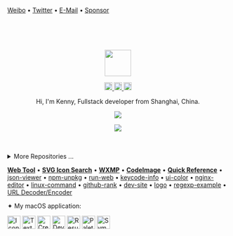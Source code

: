 [Weibo](http://weibo.com/pc175) • [Twitter](https://twitter.com/jaywcjlove) • [E-Mail](mailto:wowohoo@qq.com) • [Sponsor](https://jaywcjlove.github.io/#/sponsor)

<div align="center">
  <br>
  <br>
  <br>
  <br>
  <a href="https://wangchujiang.com/">
    <img width="60" height="60" src="https://avatars0.githubusercontent.com/u/1680273?s=460&u=4471b74deb9973096418a93960c664c5ea3bd159&v=4" />
  </a>
  <br>
  <p>
    <a href="http://weibo.com/pc175">
      <img width="18" height="18" src="https://raw.githubusercontent.com/jaywcjlove/jaywcjlove/master/imgs/weibo.svg?sanitize=true" />
    </a>
    <a href="https://twitter.com/jaywcjlove">
      <img width="18" height="18" src="https://raw.githubusercontent.com/jaywcjlove/jaywcjlove/master/imgs/twitter.svg?sanitize=true" />
    </a>
    <a href="mailto:kennyiseeyou@gmail.com">
      <img width="18" height="18" src="https://raw.githubusercontent.com/jaywcjlove/jaywcjlove/master/imgs/mail.svg?sanitize=true" />
    </a>
  </p>
  <p>Hi, I'm Kenny, Fullstack developer from Shanghai, China.</p>
  <p>
    <a href="https://wangchujiang.com/">
      <img src="https://github-readme-stats-one-mu-82.vercel.app/api?username=jaywcjlove&show_icons=true&icon_color=805AD5&text_color=718096&bg_color=ffffff&hide_title=true&hide_border=true&hide=contribs,issues" />
    </a>
  </p>
  
  <p>
    <a href="https://wangchujiang.com/">
      <img src="https://github-profile-trophy.vercel.app/?username=jaywcjlove&theme=flat&title=Stars,Followers,Commit,MultiLanguage&margin-w=5&row=1&column=4" />
    </a>
  </p>
  
  <br>
  <br>
</div>

<details>
<summary>More Repositories ...</summary>

<!--repos-start-->


**Handbook** | **Homepage** | **Stars** | **Last Commit** | **Downloads** | **Version** 
:--- | --- | :--- | :--- | :--- | :--- 
[awesome-mac](https://github.com/jaywcjlove/awesome-mac) | [`#homepage`](https://git.io/macx) | [![GitHub stars](https://img.shields.io/github/stars/jaywcjlove/awesome-mac?style=flat)](https://github.com/jaywcjlove/awesome-mac/stargazers) | [![GitHub last commit](https://img.shields.io/github/last-commit/jaywcjlove/awesome-mac?style=flat&label=last)](https://github.com/jaywcjlove/awesome-mac/commits) | [![NPM Downloads](https://badgen.net/npm/dw/awesome-mac?label=npm&color=dd4e4c)](https://www.npmjs.com/package/awesome-mac) | [![npm version](https://img.shields.io/npm/v/awesome-mac.svg?label=&logo=npm)](https://www.npmjs.com/package/awesome-mac)
[reference](https://github.com/jaywcjlove/reference) | [`#homepage`](https://jaywcjlove.github.io/reference) | [![GitHub stars](https://img.shields.io/github/stars/jaywcjlove/reference?style=flat)](https://github.com/jaywcjlove/reference/stargazers) | [![GitHub last commit](https://img.shields.io/github/last-commit/jaywcjlove/reference?style=flat&label=last)](https://github.com/jaywcjlove/reference/commits) |   | ![GitHub package version](https://img.shields.io/github/v/tag/jaywcjlove/reference?style=flat&label=&labelColor=555&logo=github)
[handbook](https://github.com/jaywcjlove/handbook) | [`#homepage`](https://jaywcjlove.github.io/handbook) | [![GitHub stars](https://img.shields.io/github/stars/jaywcjlove/handbook?style=flat)](https://github.com/jaywcjlove/handbook/stargazers) | [![GitHub last commit](https://img.shields.io/github/last-commit/jaywcjlove/handbook?style=flat&label=last)](https://github.com/jaywcjlove/handbook/commits) |   | ![GitHub package version](https://img.shields.io/github/v/tag/jaywcjlove/handbook?style=flat&label=&labelColor=555&logo=github)
[mysql-tutorial](https://github.com/jaywcjlove/mysql-tutorial) | [`#homepage`](https://jaywcjlove.github.io/mysql-tutorial) | [![GitHub stars](https://img.shields.io/github/stars/jaywcjlove/mysql-tutorial?style=flat)](https://github.com/jaywcjlove/mysql-tutorial/stargazers) | [![GitHub last commit](https://img.shields.io/github/last-commit/jaywcjlove/mysql-tutorial?style=flat&label=last)](https://github.com/jaywcjlove/mysql-tutorial/commits) |   | ![GitHub package version](https://img.shields.io/github/v/tag/jaywcjlove/mysql-tutorial?style=flat&label=&labelColor=555&logo=github)
[awesome-uikit](https://github.com/jaywcjlove/awesome-uikit) | [`#homepage`](https://jaywcjlove.github.io/awesome-uikit) | [![GitHub stars](https://img.shields.io/github/stars/jaywcjlove/awesome-uikit?style=flat)](https://github.com/jaywcjlove/awesome-uikit/stargazers) | [![GitHub last commit](https://img.shields.io/github/last-commit/jaywcjlove/awesome-uikit?style=flat&label=last)](https://github.com/jaywcjlove/awesome-uikit/commits) |   | ![GitHub package version](https://img.shields.io/github/v/tag/jaywcjlove/awesome-uikit?style=flat&label=&labelColor=555&logo=github)
[nginx-tutorial](https://github.com/jaywcjlove/nginx-tutorial) | [`#homepage`](https://jaywcjlove.github.io/nginx-tutorial) | [![GitHub stars](https://img.shields.io/github/stars/jaywcjlove/nginx-tutorial?style=flat)](https://github.com/jaywcjlove/nginx-tutorial/stargazers) | [![GitHub last commit](https://img.shields.io/github/last-commit/jaywcjlove/nginx-tutorial?style=flat&label=last)](https://github.com/jaywcjlove/nginx-tutorial/commits) |   | ![GitHub package version](https://img.shields.io/github/v/tag/jaywcjlove/nginx-tutorial?style=flat&label=&labelColor=555&logo=github)
[docker-tutorial](https://github.com/jaywcjlove/docker-tutorial) | [`#homepage`](https://jaywcjlove.github.io/docker-tutorial) | [![GitHub stars](https://img.shields.io/github/stars/jaywcjlove/docker-tutorial?style=flat)](https://github.com/jaywcjlove/docker-tutorial/stargazers) | [![GitHub last commit](https://img.shields.io/github/last-commit/jaywcjlove/docker-tutorial?style=flat&label=last)](https://github.com/jaywcjlove/docker-tutorial/commits) |   | ![GitHub package version](https://img.shields.io/github/v/tag/jaywcjlove/docker-tutorial?style=flat&label=&labelColor=555&logo=github)
[golang-tutorial](https://github.com/jaywcjlove/golang-tutorial) | [`#homepage`](https://jaywcjlove.github.io/golang-tutorial) | [![GitHub stars](https://img.shields.io/github/stars/jaywcjlove/golang-tutorial?style=flat)](https://github.com/jaywcjlove/golang-tutorial/stargazers) | [![GitHub last commit](https://img.shields.io/github/last-commit/jaywcjlove/golang-tutorial?style=flat&label=last)](https://github.com/jaywcjlove/golang-tutorial/commits) |   | ![GitHub package version](https://img.shields.io/github/v/tag/jaywcjlove/golang-tutorial?style=flat&label=&labelColor=555&logo=github)
[shell-tutorial](https://github.com/jaywcjlove/shell-tutorial) | [`#homepage`](https://jaywcjlove.github.io/shell-tutorial) | [![GitHub stars](https://img.shields.io/github/stars/jaywcjlove/shell-tutorial?style=flat)](https://github.com/jaywcjlove/shell-tutorial/stargazers) | [![GitHub last commit](https://img.shields.io/github/last-commit/jaywcjlove/shell-tutorial?style=flat&label=last)](https://github.com/jaywcjlove/shell-tutorial/commits) |   | ![GitHub package version](https://img.shields.io/github/v/tag/jaywcjlove/shell-tutorial?style=flat&label=&labelColor=555&logo=github)
[git-tips](https://github.com/jaywcjlove/git-tips) | [`#homepage`](https://jaywcjlove.github.io/git-tips) | [![GitHub stars](https://img.shields.io/github/stars/jaywcjlove/git-tips?style=flat)](https://github.com/jaywcjlove/git-tips/stargazers) | [![GitHub last commit](https://img.shields.io/github/last-commit/jaywcjlove/git-tips?style=flat&label=last)](https://github.com/jaywcjlove/git-tips/commits) |   | ![GitHub package version](https://img.shields.io/github/v/tag/jaywcjlove/git-tips?style=flat&label=&labelColor=555&logo=github)
[regexp-example](https://github.com/jaywcjlove/regexp-example) | [`#homepage`](https://jaywcjlove.github.io/regexp-example) | [![GitHub stars](https://img.shields.io/github/stars/jaywcjlove/regexp-example?style=flat)](https://github.com/jaywcjlove/regexp-example/stargazers) | [![GitHub last commit](https://img.shields.io/github/last-commit/jaywcjlove/regexp-example?style=flat&label=last)](https://github.com/jaywcjlove/regexp-example/commits) |   | ![GitHub package version](https://img.shields.io/github/v/tag/jaywcjlove/regexp-example?style=flat&label=&labelColor=555&logo=github)
[swiftui-example](https://github.com/jaywcjlove/swiftui-example) | [`#homepage`](https://jaywcjlove.github.io/swiftui-example) | [![GitHub stars](https://img.shields.io/github/stars/jaywcjlove/swiftui-example?style=flat)](https://github.com/jaywcjlove/swiftui-example/stargazers) | [![GitHub last commit](https://img.shields.io/github/last-commit/jaywcjlove/swiftui-example?style=flat&label=last)](https://github.com/jaywcjlove/swiftui-example/commits) |   | ![GitHub package version](https://img.shields.io/github/v/tag/jaywcjlove/swiftui-example?style=flat&label=&labelColor=555&logo=github)
[package.json](https://github.com/jaywcjlove/package.json) | [`#homepage`](https://jaywcjlove.github.io/package.json) |    |    |   | 
[swift-tutorial](https://github.com/jaywcjlove/swift-tutorial) | [`#homepage`](https://jaywcjlove.github.io/swift-tutorial) | [![GitHub stars](https://img.shields.io/github/stars/jaywcjlove/swift-tutorial?style=flat)](https://github.com/jaywcjlove/swift-tutorial/stargazers) | [![GitHub last commit](https://img.shields.io/github/last-commit/jaywcjlove/swift-tutorial?style=flat&label=last)](https://github.com/jaywcjlove/swift-tutorial/commits) |   | ![GitHub package version](https://img.shields.io/github/v/tag/jaywcjlove/swift-tutorial?style=flat&label=&labelColor=555&logo=github)
[c-tutorial](https://github.com/jaywcjlove/c-tutorial) | [`#homepage`](https://jaywcjlove.github.io/c-tutorial) | [![GitHub stars](https://img.shields.io/github/stars/jaywcjlove/c-tutorial?style=flat)](https://github.com/jaywcjlove/c-tutorial/stargazers) | [![GitHub last commit](https://img.shields.io/github/last-commit/jaywcjlove/c-tutorial?style=flat&label=last)](https://github.com/jaywcjlove/c-tutorial/commits) |   | ![GitHub package version](https://img.shields.io/github/v/tag/jaywcjlove/c-tutorial?style=flat&label=&labelColor=555&logo=github)
[github-actions](https://github.com/jaywcjlove/github-actions) | [`#homepage`](https://jaywcjlove.github.io/github-actions) | [![GitHub stars](https://img.shields.io/github/stars/jaywcjlove/github-actions?style=flat)](https://github.com/jaywcjlove/github-actions/stargazers) | [![GitHub last commit](https://img.shields.io/github/last-commit/jaywcjlove/github-actions?style=flat&label=last)](https://github.com/jaywcjlove/github-actions/commits) |   | ![GitHub package version](https://img.shields.io/github/v/tag/jaywcjlove/github-actions?style=flat&label=&labelColor=555&logo=github)
[react-native](https://github.com/jaywcjlove/react-native) | [`#homepage`](https://jaywcjlove.github.io/react-native) | [![GitHub stars](https://img.shields.io/github/stars/jaywcjlove/react-native?style=flat)](https://github.com/jaywcjlove/react-native/stargazers) | [![GitHub last commit](https://img.shields.io/github/last-commit/jaywcjlove/react-native?style=flat&label=last)](https://github.com/jaywcjlove/react-native/commits) |   | ![GitHub package version](https://img.shields.io/github/v/tag/jaywcjlove/react-native?style=flat&label=&labelColor=555&logo=github)
[html-tutorial](https://github.com/jaywcjlove/html-tutorial) | [`#homepage`](https://jaywcjlove.github.io/html-tutorial) | [![GitHub stars](https://img.shields.io/github/stars/jaywcjlove/html-tutorial?style=flat)](https://github.com/jaywcjlove/html-tutorial/stargazers) | [![GitHub last commit](https://img.shields.io/github/last-commit/jaywcjlove/html-tutorial?style=flat&label=last)](https://github.com/jaywcjlove/html-tutorial/commits) |   | ![GitHub package version](https://img.shields.io/github/v/tag/jaywcjlove/html-tutorial?style=flat&label=&labelColor=555&logo=github)
[react-components-awesome](https://github.com/jaywcjlove/react-components-awesome) | [`#homepage`](https://jaywcjlove.github.io/react-components-awesome) | [![GitHub stars](https://img.shields.io/github/stars/jaywcjlove/react-components-awesome?style=flat)](https://github.com/jaywcjlove/react-components-awesome/stargazers) | [![GitHub last commit](https://img.shields.io/github/last-commit/jaywcjlove/react-components-awesome?style=flat&label=last)](https://github.com/jaywcjlove/react-components-awesome/commits) |   | 
[awesome-chatgpt](https://github.com/jaywcjlove/awesome-chatgpt) | [`#homepage`](https://jaywcjlove.github.io/awesome-chatgpt) | [![GitHub stars](https://img.shields.io/github/stars/jaywcjlove/awesome-chatgpt?style=flat)](https://github.com/jaywcjlove/awesome-chatgpt/stargazers) | [![GitHub last commit](https://img.shields.io/github/last-commit/jaywcjlove/awesome-chatgpt?style=flat&label=last)](https://github.com/jaywcjlove/awesome-chatgpt/commits) |   | 
**Github Actions** | **Homepage** | **Stars** | **Last Commit** | **Downloads** | **Version** 
[changelog-generator](https://github.com/jaywcjlove/changelog-generator) | [`#homepage`](https://jaywcjlove.github.io/changelog-generator/) | [![GitHub stars](https://img.shields.io/github/stars/jaywcjlove/changelog-generator?style=flat)](https://github.com/jaywcjlove/changelog-generator/stargazers) | [![GitHub last commit](https://img.shields.io/github/last-commit/jaywcjlove/changelog-generator?style=flat&label=last)](https://github.com/jaywcjlove/changelog-generator/commits) |   | ![GitHub package version](https://img.shields.io/github/v/tag/jaywcjlove/changelog-generator?style=flat&label=&labelColor=555&logo=github)
[github-action-contributors](https://github.com/jaywcjlove/github-action-contributors) | [`#homepage`](https://jaywcjlove.github.io/github-action-contributors) | [![GitHub stars](https://img.shields.io/github/stars/jaywcjlove/github-action-contributors?style=flat)](https://github.com/jaywcjlove/github-action-contributors/stargazers) | [![GitHub last commit](https://img.shields.io/github/last-commit/jaywcjlove/github-action-contributors?style=flat&label=last)](https://github.com/jaywcjlove/github-action-contributors/commits) |   | ![GitHub package version](https://img.shields.io/github/v/tag/jaywcjlove/github-action-contributors?style=flat&label=&labelColor=555&logo=github)
[github-action-package](https://github.com/jaywcjlove/github-action-package) | [`#homepage`](https://jaywcjlove.github.io/github-action-package) | [![GitHub stars](https://img.shields.io/github/stars/jaywcjlove/github-action-package?style=flat)](https://github.com/jaywcjlove/github-action-package/stargazers) | [![GitHub last commit](https://img.shields.io/github/last-commit/jaywcjlove/github-action-package?style=flat&label=last)](https://github.com/jaywcjlove/github-action-package/commits) |   | ![GitHub package version](https://img.shields.io/github/v/tag/jaywcjlove/github-action-package?style=flat&label=&labelColor=555&logo=github)
[generated-badges](https://github.com/jaywcjlove/generated-badges) | [`#homepage`](https://jaywcjlove.github.io/generated-badges) | [![GitHub stars](https://img.shields.io/github/stars/jaywcjlove/generated-badges?style=flat)](https://github.com/jaywcjlove/generated-badges/stargazers) | [![GitHub last commit](https://img.shields.io/github/last-commit/jaywcjlove/generated-badges?style=flat&label=last)](https://github.com/jaywcjlove/generated-badges/commits) | [![NPM Downloads](https://badgen.net/npm/dw/generated-badges?label=npm&color=dd4e4c)](https://www.npmjs.com/package/generated-badges) | [![npm version](https://img.shields.io/npm/v/generated-badges.svg?label=&logo=npm)](https://www.npmjs.com/package/generated-badges)
[markdown-to-html-cli](https://github.com/jaywcjlove/markdown-to-html-cli) | [`#homepage`](https://jaywcjlove.github.io/markdown-to-html-cli) | [![GitHub stars](https://img.shields.io/github/stars/jaywcjlove/markdown-to-html-cli?style=flat)](https://github.com/jaywcjlove/markdown-to-html-cli/stargazers) | [![GitHub last commit](https://img.shields.io/github/last-commit/jaywcjlove/markdown-to-html-cli?style=flat&label=last)](https://github.com/jaywcjlove/markdown-to-html-cli/commits) | [![NPM Downloads](https://badgen.net/npm/dw/markdown-to-html-cli?label=npm&color=dd4e4c)](https://www.npmjs.com/package/markdown-to-html-cli) | [![npm version](https://img.shields.io/npm/v/markdown-to-html-cli.svg?label=&logo=npm)](https://www.npmjs.com/package/markdown-to-html-cli)
[create-tag-action](https://github.com/jaywcjlove/create-tag-action) | [`#homepage`](https://jaywcjlove.github.io/create-tag-action/) | [![GitHub stars](https://img.shields.io/github/stars/jaywcjlove/create-tag-action?style=flat)](https://github.com/jaywcjlove/create-tag-action/stargazers) | [![GitHub last commit](https://img.shields.io/github/last-commit/jaywcjlove/create-tag-action?style=flat&label=last)](https://github.com/jaywcjlove/create-tag-action/commits) |   | ![GitHub package version](https://img.shields.io/github/v/tag/jaywcjlove/create-tag-action?style=flat&label=&labelColor=555&logo=github)
[github-action-modify-file-content](https://github.com/jaywcjlove/github-action-modify-file-content) | [`#homepage`](https://jaywcjlove.github.io/github-action-modify-file-content) | [![GitHub stars](https://img.shields.io/github/stars/jaywcjlove/github-action-modify-file-content?style=flat)](https://github.com/jaywcjlove/github-action-modify-file-content/stargazers) | [![GitHub last commit](https://img.shields.io/github/last-commit/jaywcjlove/github-action-modify-file-content?style=flat&label=last)](https://github.com/jaywcjlove/github-action-modify-file-content/commits) |   | ![GitHub package version](https://img.shields.io/github/v/tag/jaywcjlove/github-action-modify-file-content?style=flat&label=&labelColor=555&logo=github)
[github-action-read-file](https://github.com/jaywcjlove/github-action-read-file) | - | [![GitHub stars](https://img.shields.io/github/stars/jaywcjlove/github-action-read-file?style=flat)](https://github.com/jaywcjlove/github-action-read-file/stargazers) | [![GitHub last commit](https://img.shields.io/github/last-commit/jaywcjlove/github-action-read-file?style=flat&label=last)](https://github.com/jaywcjlove/github-action-read-file/commits) |   | ![GitHub package version](https://img.shields.io/github/v/tag/jaywcjlove/github-action-read-file?style=flat&label=&labelColor=555&logo=github)
[action-ejs](https://github.com/jaywcjlove/action-ejs) | [`#homepage`](https://jaywcjlove.github.io/action-ejs) | [![GitHub stars](https://img.shields.io/github/stars/jaywcjlove/action-ejs?style=flat)](https://github.com/jaywcjlove/action-ejs/stargazers) | [![GitHub last commit](https://img.shields.io/github/last-commit/jaywcjlove/action-ejs?style=flat&label=last)](https://github.com/jaywcjlove/action-ejs/commits) |   | ![GitHub package version](https://img.shields.io/github/v/tag/jaywcjlove/action-ejs?style=flat&label=&labelColor=555&logo=github)
**Rehype Plugins** | **Homepage** | **Stars** | **Last Commit** | **Downloads** | **Version** 
[rehype-attr](https://github.com/jaywcjlove/rehype-attr) | [`#homepage`](https://jaywcjlove.github.io/rehype-attr) | [![GitHub stars](https://img.shields.io/github/stars/jaywcjlove/rehype-attr?style=flat)](https://github.com/jaywcjlove/rehype-attr/stargazers) | [![GitHub last commit](https://img.shields.io/github/last-commit/jaywcjlove/rehype-attr?style=flat&label=last)](https://github.com/jaywcjlove/rehype-attr/commits) | [![NPM Downloads](https://badgen.net/npm/dw/rehype-attr?label=npm&color=dd4e4c)](https://www.npmjs.com/package/rehype-attr) | [![npm version](https://img.shields.io/npm/v/rehype-attr.svg?label=&logo=npm)](https://www.npmjs.com/package/rehype-attr)
[rehype-rewrite](https://github.com/jaywcjlove/rehype-rewrite) | [`#homepage`](https://jaywcjlove.github.io/rehype-rewrite) | [![GitHub stars](https://img.shields.io/github/stars/jaywcjlove/rehype-rewrite?style=flat)](https://github.com/jaywcjlove/rehype-rewrite/stargazers) | [![GitHub last commit](https://img.shields.io/github/last-commit/jaywcjlove/rehype-rewrite?style=flat&label=last)](https://github.com/jaywcjlove/rehype-rewrite/commits) | [![NPM Downloads](https://badgen.net/npm/dw/rehype-rewrite?label=npm&color=dd4e4c)](https://www.npmjs.com/package/rehype-rewrite) | [![npm version](https://img.shields.io/npm/v/rehype-rewrite.svg?label=&logo=npm)](https://www.npmjs.com/package/rehype-rewrite)
[rehype-video](https://github.com/jaywcjlove/rehype-video) | [`#homepage`](https://jaywcjlove.github.io/rehype-video) | [![GitHub stars](https://img.shields.io/github/stars/jaywcjlove/rehype-video?style=flat)](https://github.com/jaywcjlove/rehype-video/stargazers) | [![GitHub last commit](https://img.shields.io/github/last-commit/jaywcjlove/rehype-video?style=flat&label=last)](https://github.com/jaywcjlove/rehype-video/commits) | [![NPM Downloads](https://badgen.net/npm/dw/rehype-video?label=npm&color=dd4e4c)](https://www.npmjs.com/package/rehype-video) | [![npm version](https://img.shields.io/npm/v/rehype-video.svg?label=&logo=npm)](https://www.npmjs.com/package/rehype-video)
[rehype-ignore](https://github.com/jaywcjlove/rehype-ignore) | [`#homepage`](https://jaywcjlove.github.io/rehype-ignore) | [![GitHub stars](https://img.shields.io/github/stars/jaywcjlove/rehype-ignore?style=flat)](https://github.com/jaywcjlove/rehype-ignore/stargazers) | [![GitHub last commit](https://img.shields.io/github/last-commit/jaywcjlove/rehype-ignore?style=flat&label=last)](https://github.com/jaywcjlove/rehype-ignore/commits) | [![NPM Downloads](https://badgen.net/npm/dw/rehype-ignore?label=npm&color=dd4e4c)](https://www.npmjs.com/package/rehype-ignore) | [![npm version](https://img.shields.io/npm/v/rehype-ignore.svg?label=&logo=npm)](https://www.npmjs.com/package/rehype-ignore)
**Other Project** | **Homepage** | **Stars** | **Last Commit** | **Downloads** | **Version** 
[linux-command](https://github.com/jaywcjlove/linux-command) | [`#homepage`](https://jaywcjlove.github.io/linux-command) | [![GitHub stars](https://img.shields.io/github/stars/jaywcjlove/linux-command?style=flat)](https://github.com/jaywcjlove/linux-command/stargazers) | [![GitHub last commit](https://img.shields.io/github/last-commit/jaywcjlove/linux-command?style=flat&label=last)](https://github.com/jaywcjlove/linux-command/commits) | [![NPM Downloads](https://badgen.net/npm/dw/linux-command?label=npm&color=dd4e4c)](https://www.npmjs.com/package/linux-command) | [![npm version](https://img.shields.io/npm/v/linux-command.svg?label=&logo=npm)](https://www.npmjs.com/package/linux-command)
[hotkeys-js](https://github.com/jaywcjlove/hotkeys-js) | [`#homepage`](https://jaywcjlove.github.io/hotkeys-js) | [![GitHub stars](https://img.shields.io/github/stars/jaywcjlove/hotkeys-js?style=flat)](https://github.com/jaywcjlove/hotkeys-js/stargazers) | [![GitHub last commit](https://img.shields.io/github/last-commit/jaywcjlove/hotkeys-js?style=flat&label=last)](https://github.com/jaywcjlove/hotkeys-js/commits) | [![NPM Downloads](https://badgen.net/npm/dw/hotkeys-js?label=npm&color=dd4e4c)](https://www.npmjs.com/package/hotkeys-js) | [![npm version](https://img.shields.io/npm/v/hotkeys-js.svg?label=&logo=npm)](https://www.npmjs.com/package/hotkeys-js)
[github-rank](https://github.com/jaywcjlove/github-rank) | [`#homepage`](http://jaywcjlove.github.io/github-rank) | [![GitHub stars](https://img.shields.io/github/stars/jaywcjlove/github-rank?style=flat)](https://github.com/jaywcjlove/github-rank/stargazers) | [![GitHub last commit](https://img.shields.io/github/last-commit/jaywcjlove/github-rank?style=flat&label=last)](https://github.com/jaywcjlove/github-rank/commits) | [![NPM Downloads](https://badgen.net/npm/dw/@wcj/github-rank?label=npm&color=dd4e4c)](https://www.npmjs.com/package/@wcj/github-rank) | [![npm version](https://img.shields.io/npm/v/@wcj/github-rank.svg?label=&logo=npm)](https://www.npmjs.com/package/@wcj/github-rank)
[iNotify](https://github.com/jaywcjlove/iNotify) | [`#homepage`](https://git.io/iNotify) | [![GitHub stars](https://img.shields.io/github/stars/jaywcjlove/iNotify?style=flat)](https://github.com/jaywcjlove/iNotify/stargazers) | [![GitHub last commit](https://img.shields.io/github/last-commit/jaywcjlove/iNotify?style=flat&label=last)](https://github.com/jaywcjlove/iNotify/commits) | [![NPM Downloads](https://badgen.net/npm/dw/@wcjiang/notify?label=npm&color=dd4e4c)](https://www.npmjs.com/package/@wcjiang/notify) | [![npm version](https://img.shields.io/npm/v/@wcjiang/notify.svg?label=&logo=npm)](https://www.npmjs.com/package/@wcjiang/notify)
[oscnews](https://github.com/jaywcjlove/oscnews) | [`#homepage`](https://chrome.google.com/webstore/detail/oscnews/iheapfheanfjcemgneblljhaebonakbg) | [![GitHub stars](https://img.shields.io/github/stars/jaywcjlove/oscnews?style=flat)](https://github.com/jaywcjlove/oscnews/stargazers) | [![GitHub last commit](https://img.shields.io/github/last-commit/jaywcjlove/oscnews?style=flat&label=last)](https://github.com/jaywcjlove/oscnews/commits) |   | ![GitHub package version](https://img.shields.io/github/v/tag/jaywcjlove/oscnews?style=flat&label=&labelColor=555&logo=github)
[vim-web](https://github.com/jaywcjlove/vim-web) | [`#homepage`](https://jaywcjlove.github.io/vim-web) | [![GitHub stars](https://img.shields.io/github/stars/jaywcjlove/vim-web?style=flat)](https://github.com/jaywcjlove/vim-web/stargazers) | [![GitHub last commit](https://img.shields.io/github/last-commit/jaywcjlove/vim-web?style=flat&label=last)](https://github.com/jaywcjlove/vim-web/commits) |   | ![GitHub package version](https://img.shields.io/github/v/tag/jaywcjlove/vim-web?style=flat&label=&labelColor=555&logo=github)
[validator.js](https://github.com/jaywcjlove/validator.js) | [`#homepage`](https://git.io/validatorjs) | [![GitHub stars](https://img.shields.io/github/stars/jaywcjlove/validator.js?style=flat)](https://github.com/jaywcjlove/validator.js/stargazers) | [![GitHub last commit](https://img.shields.io/github/last-commit/jaywcjlove/validator.js?style=flat&label=last)](https://github.com/jaywcjlove/validator.js/commits) | [![NPM Downloads](https://badgen.net/npm/dw/validator.tool?label=npm&color=dd4e4c)](https://www.npmjs.com/package/validator.tool) | [![npm version](https://img.shields.io/npm/v/validator.tool.svg?label=&logo=npm)](https://www.npmjs.com/package/validator.tool)
[mocker-api](https://github.com/jaywcjlove/mocker-api) | [`#homepage`](https://jaywcjlove.github.io/mocker-api) | [![GitHub stars](https://img.shields.io/github/stars/jaywcjlove/mocker-api?style=flat)](https://github.com/jaywcjlove/mocker-api/stargazers) | [![GitHub last commit](https://img.shields.io/github/last-commit/jaywcjlove/mocker-api?style=flat&label=last)](https://github.com/jaywcjlove/mocker-api/commits) | [![NPM Downloads](https://badgen.net/npm/dw/mocker-api?label=npm&color=dd4e4c)](https://www.npmjs.com/package/mocker-api) | [![npm version](https://img.shields.io/npm/v/mocker-api.svg?label=&logo=npm)](https://www.npmjs.com/package/mocker-api)
[FED](https://github.com/jaywcjlove/FED) | [`#homepage`](http://jaywcjlove.github.io/FED) | [![GitHub stars](https://img.shields.io/github/stars/jaywcjlove/FED?style=flat)](https://github.com/jaywcjlove/FED/stargazers) | [![GitHub last commit](https://img.shields.io/github/last-commit/jaywcjlove/FED?style=flat&label=last)](https://github.com/jaywcjlove/FED/commits) | [![NPM Downloads](https://badgen.net/npm/dw/@wcj/fed?label=npm&color=dd4e4c)](https://www.npmjs.com/package/@wcj/fed) | [![npm version](https://img.shields.io/npm/v/@wcj/fed.svg?label=&logo=npm)](https://www.npmjs.com/package/@wcj/fed)
[svgtofont](https://github.com/jaywcjlove/svgtofont) | [`#homepage`](https://jaywcjlove.github.io/svgtofont) | [![GitHub stars](https://img.shields.io/github/stars/jaywcjlove/svgtofont?style=flat)](https://github.com/jaywcjlove/svgtofont/stargazers) | [![GitHub last commit](https://img.shields.io/github/last-commit/jaywcjlove/svgtofont?style=flat&label=last)](https://github.com/jaywcjlove/svgtofont/commits) | [![NPM Downloads](https://badgen.net/npm/dw/svgtofont?label=npm&color=dd4e4c)](https://www.npmjs.com/package/svgtofont) | [![npm version](https://img.shields.io/npm/v/svgtofont.svg?label=&logo=npm)](https://www.npmjs.com/package/svgtofont)
[store.js](https://github.com/jaywcjlove/store.js) | [`#homepage`](https://jaywcjlove.github.io/store.js) | [![GitHub stars](https://img.shields.io/github/stars/jaywcjlove/store.js?style=flat)](https://github.com/jaywcjlove/store.js/stargazers) | [![GitHub last commit](https://img.shields.io/github/last-commit/jaywcjlove/store.js?style=flat&label=last)](https://github.com/jaywcjlove/store.js/commits) | [![NPM Downloads](https://badgen.net/npm/dw/storejs?label=npm&color=dd4e4c)](https://www.npmjs.com/package/storejs) | [![npm version](https://img.shields.io/npm/v/storejs.svg?label=&logo=npm)](https://www.npmjs.com/package/storejs)
[react-hotkeys](https://github.com/jaywcjlove/react-hotkeys) | [`#homepage`](https://jaywcjlove.github.io/react-hotkeys/) | [![GitHub stars](https://img.shields.io/github/stars/jaywcjlove/react-hotkeys?style=flat)](https://github.com/jaywcjlove/react-hotkeys/stargazers) | [![GitHub last commit](https://img.shields.io/github/last-commit/jaywcjlove/react-hotkeys?style=flat&label=last)](https://github.com/jaywcjlove/react-hotkeys/commits) | [![NPM Downloads](https://badgen.net/npm/dw/react-hot-keys?label=npm&color=dd4e4c)](https://www.npmjs.com/package/react-hot-keys) | [![npm version](https://img.shields.io/npm/v/react-hot-keys.svg?label=&logo=npm)](https://www.npmjs.com/package/react-hot-keys)
[translater.js](https://github.com/jaywcjlove/translater.js) | [`#homepage`](https://git.io/translater.js) | [![GitHub stars](https://img.shields.io/github/stars/jaywcjlove/translater.js?style=flat)](https://github.com/jaywcjlove/translater.js/stargazers) | [![GitHub last commit](https://img.shields.io/github/last-commit/jaywcjlove/translater.js?style=flat&label=last)](https://github.com/jaywcjlove/translater.js/commits) | [![NPM Downloads](https://badgen.net/npm/dw/translater.js?label=npm&color=dd4e4c)](https://www.npmjs.com/package/translater.js) | [![npm version](https://img.shields.io/npm/v/translater.js.svg?label=&logo=npm)](https://www.npmjs.com/package/translater.js)
[react-monacoeditor](https://github.com/jaywcjlove/react-monacoeditor) | [`#homepage`](https://jaywcjlove.github.io/react-monacoeditor/) | [![GitHub stars](https://img.shields.io/github/stars/jaywcjlove/react-monacoeditor?style=flat)](https://github.com/jaywcjlove/react-monacoeditor/stargazers) | [![GitHub last commit](https://img.shields.io/github/last-commit/jaywcjlove/react-monacoeditor?style=flat&label=last)](https://github.com/jaywcjlove/react-monacoeditor/commits) | [![NPM Downloads](https://badgen.net/npm/dw/@uiw/react-monacoeditor?label=npm&color=dd4e4c)](https://www.npmjs.com/package/@uiw/react-monacoeditor) | [![npm version](https://img.shields.io/npm/v/@uiw/react-monacoeditor.svg?label=&logo=npm)](https://www.npmjs.com/package/@uiw/react-monacoeditor)
[idoc](https://github.com/jaywcjlove/idoc) | [`#homepage`](https://git.io/idoc) | [![GitHub stars](https://img.shields.io/github/stars/jaywcjlove/idoc?style=flat)](https://github.com/jaywcjlove/idoc/stargazers) | [![GitHub last commit](https://img.shields.io/github/last-commit/jaywcjlove/idoc?style=flat&label=last)](https://github.com/jaywcjlove/idoc/commits) | [![NPM Downloads](https://badgen.net/npm/dw/idoc?label=npm&color=dd4e4c)](https://www.npmjs.com/package/idoc) | [![npm version](https://img.shields.io/npm/v/idoc.svg?label=&logo=npm)](https://www.npmjs.com/package/idoc)
[sgo](https://github.com/jaywcjlove/sgo) | [`#homepage`](https://jaywcjlove.github.io/sgo) | [![GitHub stars](https://img.shields.io/github/stars/jaywcjlove/sgo?style=flat)](https://github.com/jaywcjlove/sgo/stargazers) | [![GitHub last commit](https://img.shields.io/github/last-commit/jaywcjlove/sgo?style=flat&label=last)](https://github.com/jaywcjlove/sgo/commits) | [![NPM Downloads](https://badgen.net/npm/dw/sgo?label=npm&color=dd4e4c)](https://www.npmjs.com/package/sgo) | [![npm version](https://img.shields.io/npm/v/sgo.svg?label=&logo=npm)](https://www.npmjs.com/package/sgo)
[amac](https://github.com/jaywcjlove/amac) | - | [![GitHub stars](https://img.shields.io/github/stars/jaywcjlove/amac?style=flat)](https://github.com/jaywcjlove/amac/stargazers) | [![GitHub last commit](https://img.shields.io/github/last-commit/jaywcjlove/amac?style=flat&label=last)](https://github.com/jaywcjlove/amac/commits) |   | ![GitHub package version](https://img.shields.io/github/v/tag/jaywcjlove/amac?style=flat&label=&labelColor=555&logo=github)
[cookie.js](https://github.com/jaywcjlove/cookie.js) | [`#homepage`](https://jaywcjlove.github.io/cookie.js) | [![GitHub stars](https://img.shields.io/github/stars/jaywcjlove/cookie.js?style=flat)](https://github.com/jaywcjlove/cookie.js/stargazers) | [![GitHub last commit](https://img.shields.io/github/last-commit/jaywcjlove/cookie.js?style=flat&label=last)](https://github.com/jaywcjlove/cookie.js/commits) | [![NPM Downloads](https://badgen.net/npm/dw/cookiejs?label=npm&color=dd4e4c)](https://www.npmjs.com/package/cookiejs) | [![npm version](https://img.shields.io/npm/v/cookiejs.svg?label=&logo=npm)](https://www.npmjs.com/package/cookiejs)
[rdoc](https://github.com/jaywcjlove/rdoc) | [`#homepage`](https://git.io/rdoc) | [![GitHub stars](https://img.shields.io/github/stars/jaywcjlove/rdoc?style=flat)](https://github.com/jaywcjlove/rdoc/stargazers) | [![GitHub last commit](https://img.shields.io/github/last-commit/jaywcjlove/rdoc?style=flat&label=last)](https://github.com/jaywcjlove/rdoc/commits) | [![NPM Downloads](https://badgen.net/npm/dw/rdoc?label=npm&color=dd4e4c)](https://www.npmjs.com/package/rdoc) | [![npm version](https://img.shields.io/npm/v/rdoc.svg?label=&logo=npm)](https://www.npmjs.com/package/rdoc)
[sb](https://github.com/jaywcjlove/sb) | [`#homepage`](https://jaywcjlove.github.io/sb) | [![GitHub stars](https://img.shields.io/github/stars/jaywcjlove/sb?style=flat)](https://github.com/jaywcjlove/sb/stargazers) | [![GitHub last commit](https://img.shields.io/github/last-commit/jaywcjlove/sb?style=flat&label=last)](https://github.com/jaywcjlove/sb/commits) |   | 
[onlinenetwork](https://github.com/jaywcjlove/onlinenetwork) | - | [![GitHub stars](https://img.shields.io/github/stars/jaywcjlove/onlinenetwork?style=flat)](https://github.com/jaywcjlove/onlinenetwork/stargazers) | [![GitHub last commit](https://img.shields.io/github/last-commit/jaywcjlove/onlinenetwork?style=flat&label=last)](https://github.com/jaywcjlove/onlinenetwork/commits) |   | ![GitHub package version](https://img.shields.io/github/v/tag/jaywcjlove/onlinenetwork?style=flat&label=&labelColor=555&logo=github)
[wxmp](https://github.com/jaywcjlove/wxmp) | [`#homepage`](https://jaywcjlove.github.io/wxmp) | [![GitHub stars](https://img.shields.io/github/stars/jaywcjlove/wxmp?style=flat)](https://github.com/jaywcjlove/wxmp/stargazers) | [![GitHub last commit](https://img.shields.io/github/last-commit/jaywcjlove/wxmp?style=flat&label=last)](https://github.com/jaywcjlove/wxmp/commits) |   | ![GitHub package version](https://img.shields.io/github/v/tag/jaywcjlove/wxmp?style=flat&label=&labelColor=555&logo=github)
[tsbb](https://github.com/jaywcjlove/tsbb) | [`#homepage`](http://jaywcjlove.github.io/tsbb) | [![GitHub stars](https://img.shields.io/github/stars/jaywcjlove/tsbb?style=flat)](https://github.com/jaywcjlove/tsbb/stargazers) | [![GitHub last commit](https://img.shields.io/github/last-commit/jaywcjlove/tsbb?style=flat&label=last)](https://github.com/jaywcjlove/tsbb/commits) | [![NPM Downloads](https://badgen.net/npm/dw/tsbb?label=npm&color=dd4e4c)](https://www.npmjs.com/package/tsbb) | [![npm version](https://img.shields.io/npm/v/tsbb.svg?label=&logo=npm)](https://www.npmjs.com/package/tsbb)
[magic-input](https://github.com/jaywcjlove/magic-input) | [`#homepage`](https://jaywcjlove.github.io/magic-input) | [![GitHub stars](https://img.shields.io/github/stars/jaywcjlove/magic-input?style=flat)](https://github.com/jaywcjlove/magic-input/stargazers) | [![GitHub last commit](https://img.shields.io/github/last-commit/jaywcjlove/magic-input?style=flat&label=last)](https://github.com/jaywcjlove/magic-input/commits) | [![NPM Downloads](https://badgen.net/npm/dw/magic-input?label=npm&color=dd4e4c)](https://www.npmjs.com/package/magic-input) | [![npm version](https://img.shields.io/npm/v/magic-input.svg?label=&logo=npm)](https://www.npmjs.com/package/magic-input)
[icongo](https://github.com/jaywcjlove/icongo) | [`#homepage`](https://icongo.github.io) | [![GitHub stars](https://img.shields.io/github/stars/jaywcjlove/icongo?style=flat)](https://github.com/jaywcjlove/icongo/stargazers) | [![GitHub last commit](https://img.shields.io/github/last-commit/jaywcjlove/icongo?style=flat&label=last)](https://github.com/jaywcjlove/icongo/commits) | [![NPM Downloads](https://badgen.net/npm/dw/icongo?label=npm&color=dd4e4c)](https://www.npmjs.com/package/icongo) | [![npm version](https://img.shields.io/npm/v/icongo.svg?label=&logo=npm)](https://www.npmjs.com/package/icongo)
[tools](https://github.com/jaywcjlove/tools) | [`#homepage`](https://jaywcjlove.github.io/tools) | [![GitHub stars](https://img.shields.io/github/stars/jaywcjlove/tools?style=flat)](https://github.com/jaywcjlove/tools/stargazers) | [![GitHub last commit](https://img.shields.io/github/last-commit/jaywcjlove/tools?style=flat&label=last)](https://github.com/jaywcjlove/tools/commits) |   | ![GitHub package version](https://img.shields.io/github/v/tag/jaywcjlove/tools?style=flat&label=&labelColor=555&logo=github)
[colors-cli](https://github.com/jaywcjlove/colors-cli) | [`#homepage`](https://jaywcjlove.github.io/colors-cli) | [![GitHub stars](https://img.shields.io/github/stars/jaywcjlove/colors-cli?style=flat)](https://github.com/jaywcjlove/colors-cli/stargazers) | [![GitHub last commit](https://img.shields.io/github/last-commit/jaywcjlove/colors-cli?style=flat&label=last)](https://github.com/jaywcjlove/colors-cli/commits) |   | ![GitHub package version](https://img.shields.io/github/v/tag/jaywcjlove/colors-cli?style=flat&label=&labelColor=555&logo=github)
[wcj](https://github.com/jaywcjlove/wcj) | [`#homepage`](http://jaywcjlove.github.io/wcj) | [![GitHub stars](https://img.shields.io/github/stars/jaywcjlove/wcj?style=flat)](https://github.com/jaywcjlove/wcj/stargazers) | [![GitHub last commit](https://img.shields.io/github/last-commit/jaywcjlove/wcj?style=flat&label=last)](https://github.com/jaywcjlove/wcj/commits) | [![NPM Downloads](https://badgen.net/npm/dw/wcj?label=npm&color=dd4e4c)](https://www.npmjs.com/package/wcj) | [![npm version](https://img.shields.io/npm/v/wcj.svg?label=&logo=npm)](https://www.npmjs.com/package/wcj)
[dev-site](https://github.com/jaywcjlove/dev-site) | [`#homepage`](https://jaywcjlove.github.io/dev-site) | [![GitHub stars](https://img.shields.io/github/stars/jaywcjlove/dev-site?style=flat)](https://github.com/jaywcjlove/dev-site/stargazers) | [![GitHub last commit](https://img.shields.io/github/last-commit/jaywcjlove/dev-site?style=flat&label=last)](https://github.com/jaywcjlove/dev-site/commits) | [![NPM Downloads](https://badgen.net/npm/dw/dev-site?label=npm&color=dd4e4c)](https://www.npmjs.com/package/dev-site) | [![npm version](https://img.shields.io/npm/v/dev-site.svg?label=&logo=npm)](https://www.npmjs.com/package/dev-site)
[loading-cli](https://github.com/jaywcjlove/loading-cli) | [`#homepage`](https://jaywcjlove.github.io/loading-cli) | [![GitHub stars](https://img.shields.io/github/stars/jaywcjlove/loading-cli?style=flat)](https://github.com/jaywcjlove/loading-cli/stargazers) | [![GitHub last commit](https://img.shields.io/github/last-commit/jaywcjlove/loading-cli?style=flat&label=last)](https://github.com/jaywcjlove/loading-cli/commits) | [![NPM Downloads](https://badgen.net/npm/dw/loading-cli?label=npm&color=dd4e4c)](https://www.npmjs.com/package/loading-cli) | [![npm version](https://img.shields.io/npm/v/loading-cli.svg?label=&logo=npm)](https://www.npmjs.com/package/loading-cli)
[date.js](https://github.com/jaywcjlove/date.js) | [`#homepage`](https://jaywcjlove.github.io/date.js/) | [![GitHub stars](https://img.shields.io/github/stars/jaywcjlove/date.js?style=flat)](https://github.com/jaywcjlove/date.js/stargazers) | [![GitHub last commit](https://img.shields.io/github/last-commit/jaywcjlove/date.js?style=flat&label=last)](https://github.com/jaywcjlove/date.js/commits) | [![NPM Downloads](https://badgen.net/npm/dw/@wcj/date?label=npm&color=dd4e4c)](https://www.npmjs.com/package/@wcj/date) | [![npm version](https://img.shields.io/npm/v/@wcj/date.svg?label=&logo=npm)](https://www.npmjs.com/package/@wcj/date)
[swiftui-markdown](https://github.com/jaywcjlove/swiftui-markdown) | [`#homepage`](https://jaywcjlove.github.io/swiftui-markdown) | [![GitHub stars](https://img.shields.io/github/stars/jaywcjlove/swiftui-markdown?style=flat)](https://github.com/jaywcjlove/swiftui-markdown/stargazers) | [![GitHub last commit](https://img.shields.io/github/last-commit/jaywcjlove/swiftui-markdown?style=flat&label=last)](https://github.com/jaywcjlove/swiftui-markdown/commits) |   | ![GitHub package version](https://img.shields.io/github/v/tag/jaywcjlove/swiftui-markdown?style=flat&label=&labelColor=555&logo=github)
[websocket](https://github.com/jaywcjlove/websocket) | - | [![GitHub stars](https://img.shields.io/github/stars/jaywcjlove/websocket?style=flat)](https://github.com/jaywcjlove/websocket/stargazers) | [![GitHub last commit](https://img.shields.io/github/last-commit/jaywcjlove/websocket?style=flat&label=last)](https://github.com/jaywcjlove/websocket/commits) | [![NPM Downloads](https://badgen.net/npm/dw/websocketjs?label=npm&color=dd4e4c)](https://www.npmjs.com/package/websocketjs) | [![npm version](https://img.shields.io/npm/v/websocketjs.svg?label=&logo=npm)](https://www.npmjs.com/package/websocketjs)
[stylus-px2rem](https://github.com/jaywcjlove/stylus-px2rem) | - | [![GitHub stars](https://img.shields.io/github/stars/jaywcjlove/stylus-px2rem?style=flat)](https://github.com/jaywcjlove/stylus-px2rem/stargazers) | [![GitHub last commit](https://img.shields.io/github/last-commit/jaywcjlove/stylus-px2rem?style=flat&label=last)](https://github.com/jaywcjlove/stylus-px2rem/commits) | [![NPM Downloads](https://badgen.net/npm/dw/stylus-px2rem?label=npm&color=dd4e4c)](https://www.npmjs.com/package/stylus-px2rem) | [![npm version](https://img.shields.io/npm/v/stylus-px2rem.svg?label=&logo=npm)](https://www.npmjs.com/package/stylus-px2rem)
[markdown-to-html](https://github.com/jaywcjlove/markdown-to-html) | [`#homepage`](https://jaywcjlove.github.io/markdown-to-html) | [![GitHub stars](https://img.shields.io/github/stars/jaywcjlove/markdown-to-html?style=flat)](https://github.com/jaywcjlove/markdown-to-html/stargazers) | [![GitHub last commit](https://img.shields.io/github/last-commit/jaywcjlove/markdown-to-html?style=flat&label=last)](https://github.com/jaywcjlove/markdown-to-html/commits) | [![NPM Downloads](https://badgen.net/npm/dw/@wcj/markdown-to-html?label=npm&color=dd4e4c)](https://www.npmjs.com/package/@wcj/markdown-to-html) | [![npm version](https://img.shields.io/npm/v/@wcj/markdown-to-html.svg?label=&logo=npm)](https://www.npmjs.com/package/@wcj/markdown-to-html)
[rollup-demo](https://github.com/jaywcjlove/rollup-demo) | - | [![GitHub stars](https://img.shields.io/github/stars/jaywcjlove/rollup-demo?style=flat)](https://github.com/jaywcjlove/rollup-demo/stargazers) | [![GitHub last commit](https://img.shields.io/github/last-commit/jaywcjlove/rollup-demo?style=flat&label=last)](https://github.com/jaywcjlove/rollup-demo/commits) |   | ![GitHub package version](https://img.shields.io/github/v/tag/jaywcjlove/rollup-demo?style=flat&label=&labelColor=555&logo=github)
[jaywcjlove](https://github.com/jaywcjlove/jaywcjlove) | - | [![GitHub stars](https://img.shields.io/github/stars/jaywcjlove/jaywcjlove?style=flat)](https://github.com/jaywcjlove/jaywcjlove/stargazers) | [![GitHub last commit](https://img.shields.io/github/last-commit/jaywcjlove/jaywcjlove?style=flat&label=last)](https://github.com/jaywcjlove/jaywcjlove/commits) |   | 
[nginx-editor](https://github.com/jaywcjlove/nginx-editor) | [`#homepage`](https://jaywcjlove.github.io/nginx-editor) | [![GitHub stars](https://img.shields.io/github/stars/jaywcjlove/nginx-editor?style=flat)](https://github.com/jaywcjlove/nginx-editor/stargazers) | [![GitHub last commit](https://img.shields.io/github/last-commit/jaywcjlove/nginx-editor?style=flat&label=last)](https://github.com/jaywcjlove/nginx-editor/commits) | [![NPM Downloads](https://badgen.net/npm/dw/monaco-editor-nginx?label=npm&color=dd4e4c)](https://www.npmjs.com/package/monaco-editor-nginx) | [![npm version](https://img.shields.io/npm/v/monaco-editor-nginx.svg?label=&logo=npm)](https://www.npmjs.com/package/monaco-editor-nginx)
[console-emojis](https://github.com/jaywcjlove/console-emojis) | [`#homepage`](https://jaywcjlove.github.io/console-emojis/) | [![GitHub stars](https://img.shields.io/github/stars/jaywcjlove/console-emojis?style=flat)](https://github.com/jaywcjlove/console-emojis/stargazers) | [![GitHub last commit](https://img.shields.io/github/last-commit/jaywcjlove/console-emojis?style=flat&label=last)](https://github.com/jaywcjlove/console-emojis/commits) | [![NPM Downloads](https://badgen.net/npm/dw/console-emojis?label=npm&color=dd4e4c)](https://www.npmjs.com/package/console-emojis) | [![npm version](https://img.shields.io/npm/v/console-emojis.svg?label=&logo=npm)](https://www.npmjs.com/package/console-emojis)
[jaywcjlove.github.io](https://github.com/jaywcjlove/jaywcjlove.github.io) | [`#homepage`](https://wangchujiang.com) | [![GitHub stars](https://img.shields.io/github/stars/jaywcjlove/jaywcjlove.github.io?style=flat)](https://github.com/jaywcjlove/jaywcjlove.github.io/stargazers) | [![GitHub last commit](https://img.shields.io/github/last-commit/jaywcjlove/jaywcjlove.github.io?style=flat&label=last)](https://github.com/jaywcjlove/jaywcjlove.github.io/commits) |   | 
[webpack-react-demo](https://github.com/jaywcjlove/webpack-react-demo) | - | [![GitHub stars](https://img.shields.io/github/stars/jaywcjlove/webpack-react-demo?style=flat)](https://github.com/jaywcjlove/webpack-react-demo/stargazers) | [![GitHub last commit](https://img.shields.io/github/last-commit/jaywcjlove/webpack-react-demo?style=flat&label=last)](https://github.com/jaywcjlove/webpack-react-demo/commits) |   | 
[AutoPrefixCSS](https://github.com/jaywcjlove/AutoPrefixCSS) | - | [![GitHub stars](https://img.shields.io/github/stars/jaywcjlove/AutoPrefixCSS?style=flat)](https://github.com/jaywcjlove/AutoPrefixCSS/stargazers) | [![GitHub last commit](https://img.shields.io/github/last-commit/jaywcjlove/AutoPrefixCSS?style=flat&label=last)](https://github.com/jaywcjlove/AutoPrefixCSS/commits) |   | ![GitHub package version](https://img.shields.io/github/v/tag/jaywcjlove/AutoPrefixCSS?style=flat&label=&labelColor=555&logo=github)
[html-to-markdown-cli](https://github.com/jaywcjlove/html-to-markdown-cli) | [`#homepage`](https://jaywcjlove.github.io/html-to-markdown-cli) | [![GitHub stars](https://img.shields.io/github/stars/jaywcjlove/html-to-markdown-cli?style=flat)](https://github.com/jaywcjlove/html-to-markdown-cli/stargazers) | [![GitHub last commit](https://img.shields.io/github/last-commit/jaywcjlove/html-to-markdown-cli?style=flat&label=last)](https://github.com/jaywcjlove/html-to-markdown-cli/commits) | [![NPM Downloads](https://badgen.net/npm/dw/@wcj/html-to-markdown?label=npm&color=dd4e4c)](https://www.npmjs.com/package/@wcj/html-to-markdown) | [![npm version](https://img.shields.io/npm/v/@wcj/html-to-markdown.svg?label=&logo=npm)](https://www.npmjs.com/package/@wcj/html-to-markdown)
[parcel-plugin-markdown-string](https://github.com/jaywcjlove/parcel-plugin-markdown-string) | [`#homepage`](https://jaywcjlove.github.io/parcel-plugin-markdown-string) | [![GitHub stars](https://img.shields.io/github/stars/jaywcjlove/parcel-plugin-markdown-string?style=flat)](https://github.com/jaywcjlove/parcel-plugin-markdown-string/stargazers) | [![GitHub last commit](https://img.shields.io/github/last-commit/jaywcjlove/parcel-plugin-markdown-string?style=flat&label=last)](https://github.com/jaywcjlove/parcel-plugin-markdown-string/commits) | [![NPM Downloads](https://badgen.net/npm/dw/parcel-plugin-markdown-string?label=npm&color=dd4e4c)](https://www.npmjs.com/package/parcel-plugin-markdown-string) | [![npm version](https://img.shields.io/npm/v/parcel-plugin-markdown-string.svg?label=&logo=npm)](https://www.npmjs.com/package/parcel-plugin-markdown-string)
[webpack-plugin-manifest](https://github.com/jaywcjlove/webpack-plugin-manifest) | - | [![GitHub stars](https://img.shields.io/github/stars/jaywcjlove/webpack-plugin-manifest?style=flat)](https://github.com/jaywcjlove/webpack-plugin-manifest/stargazers) | [![GitHub last commit](https://img.shields.io/github/last-commit/jaywcjlove/webpack-plugin-manifest?style=flat&label=last)](https://github.com/jaywcjlove/webpack-plugin-manifest/commits) | [![NPM Downloads](https://badgen.net/npm/dw/webpack-manifest?label=npm&color=dd4e4c)](https://www.npmjs.com/package/webpack-manifest) | [![npm version](https://img.shields.io/npm/v/webpack-manifest.svg?label=&logo=npm)](https://www.npmjs.com/package/webpack-manifest)
[google](https://github.com/jaywcjlove/google) | [`#homepage`](https://jaywcjlove.github.io/google) | [![GitHub stars](https://img.shields.io/github/stars/jaywcjlove/google?style=flat)](https://github.com/jaywcjlove/google/stargazers) | [![GitHub last commit](https://img.shields.io/github/last-commit/jaywcjlove/google?style=flat&label=last)](https://github.com/jaywcjlove/google/commits) |   | ![GitHub package version](https://img.shields.io/github/v/tag/jaywcjlove/google?style=flat&label=&labelColor=555&logo=github)
[rust-cn-document-for-docker](https://github.com/jaywcjlove/rust-cn-document-for-docker) | [`#homepage`](https://jaywcjlove.github.io/rust-cn-document-for-docker) | [![GitHub stars](https://img.shields.io/github/stars/jaywcjlove/rust-cn-document-for-docker?style=flat)](https://github.com/jaywcjlove/rust-cn-document-for-docker/stargazers) | [![GitHub last commit](https://img.shields.io/github/last-commit/jaywcjlove/rust-cn-document-for-docker?style=flat&label=last)](https://github.com/jaywcjlove/rust-cn-document-for-docker/commits) |   | ![GitHub package version](https://img.shields.io/github/v/tag/jaywcjlove/rust-cn-document-for-docker?style=flat&label=&labelColor=555&logo=github)
[local-ip-url](https://github.com/jaywcjlove/local-ip-url) | [`#homepage`](https://npm.im/local-ip-url) | [![GitHub stars](https://img.shields.io/github/stars/jaywcjlove/local-ip-url?style=flat)](https://github.com/jaywcjlove/local-ip-url/stargazers) | [![GitHub last commit](https://img.shields.io/github/last-commit/jaywcjlove/local-ip-url?style=flat&label=last)](https://github.com/jaywcjlove/local-ip-url/commits) | [![NPM Downloads](https://badgen.net/npm/dw/local-ip-url?label=npm&color=dd4e4c)](https://www.npmjs.com/package/local-ip-url) | [![npm version](https://img.shields.io/npm/v/local-ip-url.svg?label=&logo=npm)](https://www.npmjs.com/package/local-ip-url)
[table-of-general-standard-chinese-characters](https://github.com/jaywcjlove/table-of-general-standard-chinese-characters) | [`#homepage`](https://jaywcjlove.github.io/tools/#/standard-chinese-characters) | [![GitHub stars](https://img.shields.io/github/stars/jaywcjlove/table-of-general-standard-chinese-characters?style=flat)](https://github.com/jaywcjlove/table-of-general-standard-chinese-characters/stargazers) | [![GitHub last commit](https://img.shields.io/github/last-commit/jaywcjlove/table-of-general-standard-chinese-characters?style=flat&label=last)](https://github.com/jaywcjlove/table-of-general-standard-chinese-characters/commits) | [![NPM Downloads](https://badgen.net/npm/dw/togscc?label=npm&color=dd4e4c)](https://www.npmjs.com/package/togscc) | [![npm version](https://img.shields.io/npm/v/togscc.svg?label=&logo=npm)](https://www.npmjs.com/package/togscc)
[refs-cli](https://github.com/jaywcjlove/refs-cli) | [`#homepage`](https://jaywcjlove.github.io/refs-cli) | [![GitHub stars](https://img.shields.io/github/stars/jaywcjlove/refs-cli?style=flat)](https://github.com/jaywcjlove/refs-cli/stargazers) | [![GitHub last commit](https://img.shields.io/github/last-commit/jaywcjlove/refs-cli?style=flat&label=last)](https://github.com/jaywcjlove/refs-cli/commits) | [![NPM Downloads](https://badgen.net/npm/dw/refs-cli?label=npm&color=dd4e4c)](https://www.npmjs.com/package/refs-cli) | [![npm version](https://img.shields.io/npm/v/refs-cli.svg?label=&logo=npm)](https://www.npmjs.com/package/refs-cli)
[dark-mode](https://github.com/jaywcjlove/dark-mode) | [`#homepage`](https://jaywcjlove.github.io/dark-mode) | [![GitHub stars](https://img.shields.io/github/stars/jaywcjlove/dark-mode?style=flat)](https://github.com/jaywcjlove/dark-mode/stargazers) | [![GitHub last commit](https://img.shields.io/github/last-commit/jaywcjlove/dark-mode?style=flat&label=last)](https://github.com/jaywcjlove/dark-mode/commits) | [![NPM Downloads](https://badgen.net/npm/dw/@wcj/dark-mode?label=npm&color=dd4e4c)](https://www.npmjs.com/package/@wcj/dark-mode) | [![npm version](https://img.shields.io/npm/v/@wcj/dark-mode.svg?label=&logo=npm)](https://www.npmjs.com/package/@wcj/dark-mode)
[code-image](https://github.com/jaywcjlove/code-image) | [`#homepage`](https://jaywcjlove.github.io/code-image) | [![GitHub stars](https://img.shields.io/github/stars/jaywcjlove/code-image?style=flat)](https://github.com/jaywcjlove/code-image/stargazers) | [![GitHub last commit](https://img.shields.io/github/last-commit/jaywcjlove/code-image?style=flat&label=last)](https://github.com/jaywcjlove/code-image/commits) |   | ![GitHub package version](https://img.shields.io/github/v/tag/jaywcjlove/code-image?style=flat&label=&labelColor=555&logo=github)
[coverage-badges-cli](https://github.com/jaywcjlove/coverage-badges-cli) | [`#homepage`](https://jaywcjlove.github.io/coverage-badges-cli/) | [![GitHub stars](https://img.shields.io/github/stars/jaywcjlove/coverage-badges-cli?style=flat)](https://github.com/jaywcjlove/coverage-badges-cli/stargazers) | [![GitHub last commit](https://img.shields.io/github/last-commit/jaywcjlove/coverage-badges-cli?style=flat&label=last)](https://github.com/jaywcjlove/coverage-badges-cli/commits) | [![NPM Downloads](https://badgen.net/npm/dw/coverage-badges-cli?label=npm&color=dd4e4c)](https://www.npmjs.com/package/coverage-badges-cli) | [![npm version](https://img.shields.io/npm/v/coverage-badges-cli.svg?label=&logo=npm)](https://www.npmjs.com/package/coverage-badges-cli)
[MDEditor](https://github.com/jaywcjlove/MDEditor) | [`#homepage`](https://jaywcjlove.github.io/MDEditor/) | [![GitHub stars](https://img.shields.io/github/stars/jaywcjlove/MDEditor?style=flat)](https://github.com/jaywcjlove/MDEditor/stargazers) | [![GitHub last commit](https://img.shields.io/github/last-commit/jaywcjlove/MDEditor?style=flat&label=last)](https://github.com/jaywcjlove/MDEditor/commits) |   | ![GitHub package version](https://img.shields.io/github/v/tag/jaywcjlove/MDEditor?style=flat&label=&labelColor=555&logo=github)
[react-native-doc](https://github.com/jaywcjlove/react-native-doc) | - | [![GitHub stars](https://img.shields.io/github/stars/jaywcjlove/react-native-doc?style=flat)](https://github.com/jaywcjlove/react-native-doc/stargazers) | [![GitHub last commit](https://img.shields.io/github/last-commit/jaywcjlove/react-native-doc?style=flat&label=last)](https://github.com/jaywcjlove/react-native-doc/commits) |   | ![GitHub package version](https://img.shields.io/github/v/tag/jaywcjlove/react-native-doc?style=flat&label=&labelColor=555&logo=github)
[bannerjs](https://github.com/jaywcjlove/bannerjs) | [`#homepage`](https://jaywcjlove.github.io/bannerjs) | [![GitHub stars](https://img.shields.io/github/stars/jaywcjlove/bannerjs?style=flat)](https://github.com/jaywcjlove/bannerjs/stargazers) | [![GitHub last commit](https://img.shields.io/github/last-commit/jaywcjlove/bannerjs?style=flat&label=last)](https://github.com/jaywcjlove/bannerjs/commits) | [![NPM Downloads](https://badgen.net/npm/dw/bannerjs?label=npm&color=dd4e4c)](https://www.npmjs.com/package/bannerjs) | [![npm version](https://img.shields.io/npm/v/bannerjs.svg?label=&logo=npm)](https://www.npmjs.com/package/bannerjs)
[image2uri](https://github.com/jaywcjlove/image2uri) | [`#homepage`](https://jaywcjlove.github.io/image2uri/) | [![GitHub stars](https://img.shields.io/github/stars/jaywcjlove/image2uri?style=flat)](https://github.com/jaywcjlove/image2uri/stargazers) | [![GitHub last commit](https://img.shields.io/github/last-commit/jaywcjlove/image2uri?style=flat&label=last)](https://github.com/jaywcjlove/image2uri/commits) | [![NPM Downloads](https://badgen.net/npm/dw/image2uri?label=npm&color=dd4e4c)](https://www.npmjs.com/package/image2uri) | [![npm version](https://img.shields.io/npm/v/image2uri.svg?label=&logo=npm)](https://www.npmjs.com/package/image2uri)
[react-native-typescript-example](https://github.com/jaywcjlove/react-native-typescript-example) | - | [![GitHub stars](https://img.shields.io/github/stars/jaywcjlove/react-native-typescript-example?style=flat)](https://github.com/jaywcjlove/react-native-typescript-example/stargazers) | [![GitHub last commit](https://img.shields.io/github/last-commit/jaywcjlove/react-native-typescript-example?style=flat&label=last)](https://github.com/jaywcjlove/react-native-typescript-example/commits) |   | 
[logo](https://github.com/jaywcjlove/logo) | [`#homepage`](http://jaywcjlove.github.io/logo/) | [![GitHub stars](https://img.shields.io/github/stars/jaywcjlove/logo?style=flat)](https://github.com/jaywcjlove/logo/stargazers) | [![GitHub last commit](https://img.shields.io/github/last-commit/jaywcjlove/logo?style=flat&label=last)](https://github.com/jaywcjlove/logo/commits) |   | 
[docs](https://github.com/jaywcjlove/docs) | [`#homepage`](https://hub.docker.com/r/wcjiang/docs) | [![GitHub stars](https://img.shields.io/github/stars/jaywcjlove/docs?style=flat)](https://github.com/jaywcjlove/docs/stargazers) | [![GitHub last commit](https://img.shields.io/github/last-commit/jaywcjlove/docs?style=flat&label=last)](https://github.com/jaywcjlove/docs/commits) |   | ![GitHub package version](https://img.shields.io/github/v/tag/jaywcjlove/docs?style=flat&label=&labelColor=555&logo=github)
[generate-password](https://github.com/jaywcjlove/generate-password) | [`#homepage`](https://jaywcjlove.github.io/generate-password) | [![GitHub stars](https://img.shields.io/github/stars/jaywcjlove/generate-password?style=flat)](https://github.com/jaywcjlove/generate-password/stargazers) | [![GitHub last commit](https://img.shields.io/github/last-commit/jaywcjlove/generate-password?style=flat&label=last)](https://github.com/jaywcjlove/generate-password/commits) | [![NPM Downloads](https://badgen.net/npm/dw/@wcj/generate-password?label=npm&color=dd4e4c)](https://www.npmjs.com/package/@wcj/generate-password) | [![npm version](https://img.shields.io/npm/v/@wcj/generate-password.svg?label=&logo=npm)](https://www.npmjs.com/package/@wcj/generate-password)
[react-dynamic-loadable](https://github.com/jaywcjlove/react-dynamic-loadable) | - | [![GitHub stars](https://img.shields.io/github/stars/jaywcjlove/react-dynamic-loadable?style=flat)](https://github.com/jaywcjlove/react-dynamic-loadable/stargazers) | [![GitHub last commit](https://img.shields.io/github/last-commit/jaywcjlove/react-dynamic-loadable?style=flat&label=last)](https://github.com/jaywcjlove/react-dynamic-loadable/commits) | [![NPM Downloads](https://badgen.net/npm/dw/react-dynamic-loadable?label=npm&color=dd4e4c)](https://www.npmjs.com/package/react-dynamic-loadable) | [![npm version](https://img.shields.io/npm/v/react-dynamic-loadable.svg?label=&logo=npm)](https://www.npmjs.com/package/react-dynamic-loadable)
[code-example](https://github.com/jaywcjlove/code-example) | [`#homepage`](https://jaywcjlove.github.io/code-example) | [![GitHub stars](https://img.shields.io/github/stars/jaywcjlove/code-example?style=flat)](https://github.com/jaywcjlove/code-example/stargazers) | [![GitHub last commit](https://img.shields.io/github/last-commit/jaywcjlove/code-example?style=flat&label=last)](https://github.com/jaywcjlove/code-example/commits) | [![NPM Downloads](https://badgen.net/npm/dw/code-example?label=npm&color=dd4e4c)](https://www.npmjs.com/package/code-example) | [![npm version](https://img.shields.io/npm/v/code-example.svg?label=&logo=npm)](https://www.npmjs.com/package/code-example)
[compile-less](https://github.com/jaywcjlove/compile-less) | [`#homepage`](https://jaywcjlove.github.io/compile-less) | [![GitHub stars](https://img.shields.io/github/stars/jaywcjlove/compile-less?style=flat)](https://github.com/jaywcjlove/compile-less/stargazers) | [![GitHub last commit](https://img.shields.io/github/last-commit/jaywcjlove/compile-less?style=flat&label=last)](https://github.com/jaywcjlove/compile-less/commits) | [![NPM Downloads](https://badgen.net/npm/dw/compile-less-cli?label=npm&color=dd4e4c)](https://www.npmjs.com/package/compile-less-cli) | [![npm version](https://img.shields.io/npm/v/compile-less-cli.svg?label=&logo=npm)](https://www.npmjs.com/package/compile-less-cli)
[gitke](https://github.com/jaywcjlove/gitke) | - | [![GitHub stars](https://img.shields.io/github/stars/jaywcjlove/gitke?style=flat)](https://github.com/jaywcjlove/gitke/stargazers) | [![GitHub last commit](https://img.shields.io/github/last-commit/jaywcjlove/gitke?style=flat&label=last)](https://github.com/jaywcjlove/gitke/commits) | [![NPM Downloads](https://badgen.net/npm/dw/gitke?label=npm&color=dd4e4c)](https://www.npmjs.com/package/gitke) | [![npm version](https://img.shields.io/npm/v/gitke.svg?label=&logo=npm)](https://www.npmjs.com/package/gitke)
[outdatedbrowser](https://github.com/jaywcjlove/outdatedbrowser) | - | [![GitHub stars](https://img.shields.io/github/stars/jaywcjlove/outdatedbrowser?style=flat)](https://github.com/jaywcjlove/outdatedbrowser/stargazers) | [![GitHub last commit](https://img.shields.io/github/last-commit/jaywcjlove/outdatedbrowser?style=flat&label=last)](https://github.com/jaywcjlove/outdatedbrowser/commits) |   | 
[typenexus](https://github.com/jaywcjlove/typenexus) | [`#homepage`](https://jaywcjlove.github.io/typenexus) | [![GitHub stars](https://img.shields.io/github/stars/jaywcjlove/typenexus?style=flat)](https://github.com/jaywcjlove/typenexus/stargazers) | [![GitHub last commit](https://img.shields.io/github/last-commit/jaywcjlove/typenexus?style=flat&label=last)](https://github.com/jaywcjlove/typenexus/commits) | [![NPM Downloads](https://badgen.net/npm/dw/typenexus?label=npm&color=dd4e4c)](https://www.npmjs.com/package/typenexus) | [![npm version](https://img.shields.io/npm/v/typenexus.svg?label=&logo=npm)](https://www.npmjs.com/package/typenexus)
[colors-named-decimal](https://github.com/jaywcjlove/colors-named-decimal) | [`#homepage`](https://jaywcjlove.github.io/colors-named-decimal) | [![GitHub stars](https://img.shields.io/github/stars/jaywcjlove/colors-named-decimal?style=flat)](https://github.com/jaywcjlove/colors-named-decimal/stargazers) | [![GitHub last commit](https://img.shields.io/github/last-commit/jaywcjlove/colors-named-decimal?style=flat&label=last)](https://github.com/jaywcjlove/colors-named-decimal/commits) | [![NPM Downloads](https://badgen.net/npm/dw/colors-named-decimal?label=npm&color=dd4e4c)](https://www.npmjs.com/package/colors-named-decimal) | [![npm version](https://img.shields.io/npm/v/colors-named-decimal.svg?label=&logo=npm)](https://www.npmjs.com/package/colors-named-decimal)
[debugger-terminator](https://github.com/jaywcjlove/debugger-terminator) | - | [![GitHub stars](https://img.shields.io/github/stars/jaywcjlove/debugger-terminator?style=flat)](https://github.com/jaywcjlove/debugger-terminator/stargazers) | [![GitHub last commit](https://img.shields.io/github/last-commit/jaywcjlove/debugger-terminator?style=flat&label=last)](https://github.com/jaywcjlove/debugger-terminator/commits) |   | 
[doc-static](https://github.com/jaywcjlove/doc-static) | - | [![GitHub stars](https://img.shields.io/github/stars/jaywcjlove/doc-static?style=flat)](https://github.com/jaywcjlove/doc-static/stargazers) | [![GitHub last commit](https://img.shields.io/github/last-commit/jaywcjlove/doc-static?style=flat&label=last)](https://github.com/jaywcjlove/doc-static/commits) |   | ![GitHub package version](https://img.shields.io/github/v/tag/jaywcjlove/doc-static?style=flat&label=&labelColor=555&logo=github)
[auto-config-loader](https://github.com/jaywcjlove/auto-config-loader) | [`#homepage`](https://jaywcjlove.github.io/auto-config-loader) | [![GitHub stars](https://img.shields.io/github/stars/jaywcjlove/auto-config-loader?style=flat)](https://github.com/jaywcjlove/auto-config-loader/stargazers) | [![GitHub last commit](https://img.shields.io/github/last-commit/jaywcjlove/auto-config-loader?style=flat&label=last)](https://github.com/jaywcjlove/auto-config-loader/commits) | [![NPM Downloads](https://badgen.net/npm/dw/auto-config-loader?label=npm&color=dd4e4c)](https://www.npmjs.com/package/auto-config-loader) | [![npm version](https://img.shields.io/npm/v/auto-config-loader.svg?label=&logo=npm)](https://www.npmjs.com/package/auto-config-loader)
[auto-gitee-mirror](https://github.com/jaywcjlove/auto-gitee-mirror) | - | [![GitHub stars](https://img.shields.io/github/stars/jaywcjlove/auto-gitee-mirror?style=flat)](https://github.com/jaywcjlove/auto-gitee-mirror/stargazers) | [![GitHub last commit](https://img.shields.io/github/last-commit/jaywcjlove/auto-gitee-mirror?style=flat&label=last)](https://github.com/jaywcjlove/auto-gitee-mirror/commits) |   | 
[BlankTab](https://github.com/jaywcjlove/BlankTab) | - | [![GitHub stars](https://img.shields.io/github/stars/jaywcjlove/BlankTab?style=flat)](https://github.com/jaywcjlove/BlankTab/stargazers) | [![GitHub last commit](https://img.shields.io/github/last-commit/jaywcjlove/BlankTab?style=flat&label=last)](https://github.com/jaywcjlove/BlankTab/commits) |   | 
[chinese-numerals](https://github.com/jaywcjlove/chinese-numerals) | [`#homepage`](https://jaywcjlove.github.io/chinese-numerals) | [![GitHub stars](https://img.shields.io/github/stars/jaywcjlove/chinese-numerals?style=flat)](https://github.com/jaywcjlove/chinese-numerals/stargazers) | [![GitHub last commit](https://img.shields.io/github/last-commit/jaywcjlove/chinese-numerals?style=flat&label=last)](https://github.com/jaywcjlove/chinese-numerals/commits) | [![NPM Downloads](https://badgen.net/npm/dw/@wcj/chinese-numerals?label=npm&color=dd4e4c)](https://www.npmjs.com/package/@wcj/chinese-numerals) | [![npm version](https://img.shields.io/npm/v/@wcj/chinese-numerals.svg?label=&logo=npm)](https://www.npmjs.com/package/@wcj/chinese-numerals)
[colors-named](https://github.com/jaywcjlove/colors-named) | [`#homepage`](https://jaywcjlove.github.io/colors-named) | [![GitHub stars](https://img.shields.io/github/stars/jaywcjlove/colors-named?style=flat)](https://github.com/jaywcjlove/colors-named/stargazers) | [![GitHub last commit](https://img.shields.io/github/last-commit/jaywcjlove/colors-named?style=flat&label=last)](https://github.com/jaywcjlove/colors-named/commits) | [![NPM Downloads](https://badgen.net/npm/dw/colors-named?label=npm&color=dd4e4c)](https://www.npmjs.com/package/colors-named) | [![npm version](https://img.shields.io/npm/v/colors-named.svg?label=&logo=npm)](https://www.npmjs.com/package/colors-named)
[reader-stat](https://github.com/jaywcjlove/reader-stat) | [`#homepage`](https://jaywcjlove.github.io/reader-stat) | [![GitHub stars](https://img.shields.io/github/stars/jaywcjlove/reader-stat?style=flat)](https://github.com/jaywcjlove/reader-stat/stargazers) | [![GitHub last commit](https://img.shields.io/github/last-commit/jaywcjlove/reader-stat?style=flat&label=last)](https://github.com/jaywcjlove/reader-stat/commits) | [![NPM Downloads](https://badgen.net/npm/dw/reader-stat?label=npm&color=dd4e4c)](https://www.npmjs.com/package/reader-stat) | [![npm version](https://img.shields.io/npm/v/reader-stat.svg?label=&logo=npm)](https://www.npmjs.com/package/reader-stat)
[recursive-readdir-files](https://github.com/jaywcjlove/recursive-readdir-files) | [`#homepage`](https://jaywcjlove.github.io/recursive-readdir-files) | [![GitHub stars](https://img.shields.io/github/stars/jaywcjlove/recursive-readdir-files?style=flat)](https://github.com/jaywcjlove/recursive-readdir-files/stargazers) | [![GitHub last commit](https://img.shields.io/github/last-commit/jaywcjlove/recursive-readdir-files?style=flat&label=last)](https://github.com/jaywcjlove/recursive-readdir-files/commits) | [![NPM Downloads](https://badgen.net/npm/dw/recursive-readdir-files?label=npm&color=dd4e4c)](https://www.npmjs.com/package/recursive-readdir-files) | [![npm version](https://img.shields.io/npm/v/recursive-readdir-files.svg?label=&logo=npm)](https://www.npmjs.com/package/recursive-readdir-files)
[rollup-plugin-less](https://github.com/jaywcjlove/rollup-plugin-less) | [`#homepage`](https://jaywcjlove.github.io/rollup-plugin-less/) | [![GitHub stars](https://img.shields.io/github/stars/jaywcjlove/rollup-plugin-less?style=flat)](https://github.com/jaywcjlove/rollup-plugin-less/stargazers) | [![GitHub last commit](https://img.shields.io/github/last-commit/jaywcjlove/rollup-plugin-less?style=flat&label=last)](https://github.com/jaywcjlove/rollup-plugin-less/commits) | [![NPM Downloads](https://badgen.net/npm/dw/@wcj/rollup-plugin-less?label=npm&color=dd4e4c)](https://www.npmjs.com/package/@wcj/rollup-plugin-less) | [![npm version](https://img.shields.io/npm/v/@wcj/rollup-plugin-less.svg?label=&logo=npm)](https://www.npmjs.com/package/@wcj/rollup-plugin-less)
[url-encode](https://github.com/jaywcjlove/url-encode) | [`#homepage`](https://jaywcjlove.github.io/url-encode) | [![GitHub stars](https://img.shields.io/github/stars/jaywcjlove/url-encode?style=flat)](https://github.com/jaywcjlove/url-encode/stargazers) | [![GitHub last commit](https://img.shields.io/github/last-commit/jaywcjlove/url-encode?style=flat&label=last)](https://github.com/jaywcjlove/url-encode/commits) |   | ![GitHub package version](https://img.shields.io/github/v/tag/jaywcjlove/url-encode?style=flat&label=&labelColor=555&logo=github)
[whereis](https://github.com/jaywcjlove/whereis) | [`#homepage`](https://jaywcjlove.github.io/whereis) | [![GitHub stars](https://img.shields.io/github/stars/jaywcjlove/whereis?style=flat)](https://github.com/jaywcjlove/whereis/stargazers) | [![GitHub last commit](https://img.shields.io/github/last-commit/jaywcjlove/whereis?style=flat&label=last)](https://github.com/jaywcjlove/whereis/commits) | [![NPM Downloads](https://badgen.net/npm/dw/@wcjiang/whereis?label=npm&color=dd4e4c)](https://www.npmjs.com/package/@wcjiang/whereis) | [![npm version](https://img.shields.io/npm/v/@wcjiang/whereis.svg?label=&logo=npm)](https://www.npmjs.com/package/@wcjiang/whereis)
[chmod-cli](https://github.com/jaywcjlove/chmod-cli) | [`#homepage`](http://jaywcjlove.github.io/chmod-cli/) | [![GitHub stars](https://img.shields.io/github/stars/jaywcjlove/chmod-cli?style=flat)](https://github.com/jaywcjlove/chmod-cli/stargazers) | [![GitHub last commit](https://img.shields.io/github/last-commit/jaywcjlove/chmod-cli?style=flat&label=last)](https://github.com/jaywcjlove/chmod-cli/commits) | [![NPM Downloads](https://badgen.net/npm/dw/chmod-cli?label=npm&color=dd4e4c)](https://www.npmjs.com/package/chmod-cli) | [![npm version](https://img.shields.io/npm/v/chmod-cli.svg?label=&logo=npm)](https://www.npmjs.com/package/chmod-cli)
[hsl-matcher](https://github.com/jaywcjlove/hsl-matcher) | [`#homepage`](https://jaywcjlove.github.io/hsl-matcher/) | [![GitHub stars](https://img.shields.io/github/stars/jaywcjlove/hsl-matcher?style=flat)](https://github.com/jaywcjlove/hsl-matcher/stargazers) | [![GitHub last commit](https://img.shields.io/github/last-commit/jaywcjlove/hsl-matcher?style=flat&label=last)](https://github.com/jaywcjlove/hsl-matcher/commits) | [![NPM Downloads](https://badgen.net/npm/dw/hsl-matcher?label=npm&color=dd4e4c)](https://www.npmjs.com/package/hsl-matcher) | [![npm version](https://img.shields.io/npm/v/hsl-matcher.svg?label=&logo=npm)](https://www.npmjs.com/package/hsl-matcher)
[pml](https://github.com/jaywcjlove/pml) | - | [![GitHub stars](https://img.shields.io/github/stars/jaywcjlove/pml?style=flat)](https://github.com/jaywcjlove/pml/stargazers) | [![GitHub last commit](https://img.shields.io/github/last-commit/jaywcjlove/pml?style=flat&label=last)](https://github.com/jaywcjlove/pml/commits) |   | ![GitHub package version](https://img.shields.io/github/v/tag/jaywcjlove/pml?style=flat&label=&labelColor=555&logo=github)
[colors-named-hex](https://github.com/jaywcjlove/colors-named-hex) | [`#homepage`](https://jaywcjlove.github.io/colors-named-hex) | [![GitHub stars](https://img.shields.io/github/stars/jaywcjlove/colors-named-hex?style=flat)](https://github.com/jaywcjlove/colors-named-hex/stargazers) | [![GitHub last commit](https://img.shields.io/github/last-commit/jaywcjlove/colors-named-hex?style=flat&label=last)](https://github.com/jaywcjlove/colors-named-hex/commits) | [![NPM Downloads](https://badgen.net/npm/dw/colors-named-hex?label=npm&color=dd4e4c)](https://www.npmjs.com/package/colors-named-hex) | [![npm version](https://img.shields.io/npm/v/colors-named-hex.svg?label=&logo=npm)](https://www.npmjs.com/package/colors-named-hex)
[path-templater](https://github.com/jaywcjlove/path-templater) | [`#homepage`](https://jaywcjlove.github.io/path-templater) | [![GitHub stars](https://img.shields.io/github/stars/jaywcjlove/path-templater?style=flat)](https://github.com/jaywcjlove/path-templater/stargazers) | [![GitHub last commit](https://img.shields.io/github/last-commit/jaywcjlove/path-templater?style=flat&label=last)](https://github.com/jaywcjlove/path-templater/commits) | [![NPM Downloads](https://badgen.net/npm/dw/path-templater?label=npm&color=dd4e4c)](https://www.npmjs.com/package/path-templater) | [![npm version](https://img.shields.io/npm/v/path-templater.svg?label=&logo=npm)](https://www.npmjs.com/package/path-templater)
[uglify-js-export](https://github.com/jaywcjlove/uglify-js-export) | [`#homepage`](https://jaywcjlove.github.io/tools/#/js-beautifier) | [![GitHub stars](https://img.shields.io/github/stars/jaywcjlove/uglify-js-export?style=flat)](https://github.com/jaywcjlove/uglify-js-export/stargazers) | [![GitHub last commit](https://img.shields.io/github/last-commit/jaywcjlove/uglify-js-export?style=flat&label=last)](https://github.com/jaywcjlove/uglify-js-export/commits) | [![NPM Downloads](https://badgen.net/npm/dw/uglify-js-export?label=npm&color=dd4e4c)](https://www.npmjs.com/package/uglify-js-export) | [![npm version](https://img.shields.io/npm/v/uglify-js-export.svg?label=&logo=npm)](https://www.npmjs.com/package/uglify-js-export)
[ejs-cli](https://github.com/jaywcjlove/ejs-cli) | [`#homepage`](https://jaywcjlove.github.io/ejs-cli/) | [![GitHub stars](https://img.shields.io/github/stars/jaywcjlove/ejs-cli?style=flat)](https://github.com/jaywcjlove/ejs-cli/stargazers) | [![GitHub last commit](https://img.shields.io/github/last-commit/jaywcjlove/ejs-cli?style=flat&label=last)](https://github.com/jaywcjlove/ejs-cli/commits) | [![NPM Downloads](https://badgen.net/npm/dw/@wcj/ejs-cli?label=npm&color=dd4e4c)](https://www.npmjs.com/package/@wcj/ejs-cli) | [![npm version](https://img.shields.io/npm/v/@wcj/ejs-cli.svg?label=&logo=npm)](https://www.npmjs.com/package/@wcj/ejs-cli)
[hello-world-npm](https://github.com/jaywcjlove/hello-world-npm) | - | [![GitHub stars](https://img.shields.io/github/stars/jaywcjlove/hello-world-npm?style=flat)](https://github.com/jaywcjlove/hello-world-npm/stargazers) | [![GitHub last commit](https://img.shields.io/github/last-commit/jaywcjlove/hello-world-npm?style=flat&label=last)](https://github.com/jaywcjlove/hello-world-npm/commits) |   | ![GitHub package version](https://img.shields.io/github/v/tag/jaywcjlove/hello-world-npm?style=flat&label=&labelColor=555&logo=github)
[map-manager-report-location](https://github.com/jaywcjlove/map-manager-report-location) | - | [![GitHub stars](https://img.shields.io/github/stars/jaywcjlove/map-manager-report-location?style=flat)](https://github.com/jaywcjlove/map-manager-report-location/stargazers) | [![GitHub last commit](https://img.shields.io/github/last-commit/jaywcjlove/map-manager-report-location?style=flat&label=last)](https://github.com/jaywcjlove/map-manager-report-location/commits) |   | ![GitHub package version](https://img.shields.io/github/v/tag/jaywcjlove/map-manager-report-location?style=flat&label=&labelColor=555&logo=github)
[markdown-style](https://github.com/jaywcjlove/markdown-style) | [`#homepage`](https://jaywcjlove.github.io/markdown-style/) | [![GitHub stars](https://img.shields.io/github/stars/jaywcjlove/markdown-style?style=flat)](https://github.com/jaywcjlove/markdown-style/stargazers) | [![GitHub last commit](https://img.shields.io/github/last-commit/jaywcjlove/markdown-style?style=flat&label=last)](https://github.com/jaywcjlove/markdown-style/commits) | [![NPM Downloads](https://badgen.net/npm/dw/@wcj/markdown-style?label=npm&color=dd4e4c)](https://www.npmjs.com/package/@wcj/markdown-style) | [![npm version](https://img.shields.io/npm/v/@wcj/markdown-style.svg?label=&logo=npm)](https://www.npmjs.com/package/@wcj/markdown-style)


<!--repos-end-->

</details>


[**Web Tool**](https://jaywcjlove.github.io/tools) • 
[**SVG Icon Search**](https://icongo.github.io/) • 
[**WXMP**](https://jaywcjlove.github.io/wxmp) • 
[**CodeImage**](https://jaywcjlove.github.io/code-image) • 
[**Quick Reference**](https://jaywcjlove.github.io/reference) • 
[json-viewer](https://uiwjs.github.io/json-viewer/) • 
[npm-unpkg](https://uiwjs.github.io/npm-unpkg/) • 
[run-web](https://uiwjs.github.io/react-run-web/) • 
[keycode-info](https://uiwjs.github.io/keycode-info/) • 
[ui-color](https://uiwjs.github.io/ui-color/) • 
[nginx-editor](https://jaywcjlove.github.io/nginx-editor/) • 
[linux-command](https://jaywcjlove.github.io/linux-command/) • 
[github-rank](https://jaywcjlove.github.io/github-rank/) • 
[dev-site](https://jaywcjlove.github.io/dev-site/) • 
[logo](https://jaywcjlove.github.io/logo/) • 
[regexp-example](https://jaywcjlove.github.io/regexp-example) • 
[URL Decoder/Encoder](https://jaywcjlove.github.io/url-encode)

✦ My macOS application:

<div style="display: inline_block">
  <img align="center" alt="Iconize Folder" height="30" width="30" src="https://github.com/jaywcjlove/jaywcjlove/assets/1680273/fa9d8b9c-1e51-4ded-877c-fa5b21c47220">
  <a target="_blank" href="https://apps.apple.com/app/resumerevise/id6478511402" title="Textsound Saver AppStore"><img align="center" alt="Textsound Saver" height="30" width="30" src="https://github.com/jaywcjlove/jaywcjlove/assets/1680273/0595e842-980b-4574-8891-a8ba853a08be"></a>
  <a target="_blank" href="https://apps.apple.com/app/create-custom-symbols/id6476924627" title="Create Custom Symbols AppStore"><img align="center" alt="Create Custom Symbols" height="30" width="30" src="https://github.com/jaywcjlove/jaywcjlove/assets/1680273/8cd022ce-a3f1-4e89-b7c6-6fbd0d4db77c"></a>
  <a target="_blank" href="https://apps.apple.com/app/devhub/id6476452351" title="DevHub AppStore"><img align="center" alt="DevHub" height="30" width="30" src="https://github.com/jaywcjlove/jaywcjlove/assets/1680273/a17d8424-9163-4cbb-bbee-a9b85c9d5b5e"></a>
  <a target="_blank" href="https://apps.apple.com/app/resumerevise/id6476400184" title="Resume Revise AppStore"><img align="center" alt="Resume Revise" height="30" width="30" src="https://github.com/jaywcjlove/jaywcjlove/assets/1680273/c9954a20-1905-48de-bdf8-d71837974aa2"></a>
  <a target="_blank" href="https://apps.apple.com/app/palettegenius/id6472593276" title="Palette Genius AppStore"><img align="center" alt="Palette Genius" height="30" width="30" src="https://github.com/jaywcjlove/jaywcjlove/assets/1680273/27340413-d355-45b2-8f6f-6ac37682d957"></a>
  <a target="_blank" href="https://apps.apple.com/app/symbolscribe/id6470879005" title="Symbol Scribe AppStore"><img align="center" alt="Symbol Scribe" height="30" width="30" src="https://github.com/jaywcjlove/jaywcjlove/assets/1680273/c7249f05-fa70-4def-a1e9-571d5f171fc9"></a>
</div>
